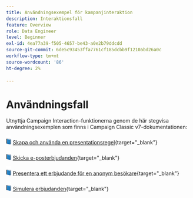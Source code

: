```yaml
---
title: Användningsexempel för kampanjinteraktion
description: Interaktionsfall
feature: Overview
role: Data Engineer
level: Beginner
exl-id: 4ea77a39-f505-4657-be43-a0e2b79ddcdd
source-git-commit: 6de5c93453ffa7761cf185dcbb9f1210abd26a0c
workflow-type: tm+mt
source-wordcount: '86'
ht-degree: 2%

---
```


# Användningsfall

Utnyttja Campaign Interaction-funktionerna genom de här stegvisa användningsexemplen som finns i Campaign Classic v7-dokumentationen:

![](../assets/do-not-localize/book.png) [Skapa och använda en presentationsregel](https://experienceleague.adobe.com/docs/campaign-classic/using/managing-offers/case-study/presentation-rules.html){target=&quot;_blank&quot;}

![](../assets/do-not-localize/book.png) [Skicka e-posterbjudanden](https://experienceleague.adobe.com/docs/campaign-classic/using/managing-offers/case-study/offers-on-an-outbound-channel.html){target=&quot;_blank&quot;}

![](../assets/do-not-localize/book.png) [Presentera ett erbjudande för en anonym besökare](https://experienceleague.adobe.com/docs/campaign-classic/using/managing-offers/case-study/offers-on-an-outbound-channel.html){target=&quot;_blank&quot;}

![](../assets/do-not-localize/book.png) [Simulera erbjudanden](https://experienceleague.adobe.com/docs/campaign-classic/using/managing-offers/case-study/offers-on-an-outbound-channel.html){target=&quot;_blank&quot;}
